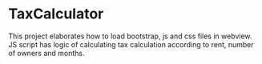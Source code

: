 # TaxCalculator

This project elaborates how to load bootstrap, js and css files in webview. JS script has logic of calculating tax calculation according to rent, number of owners and months. 